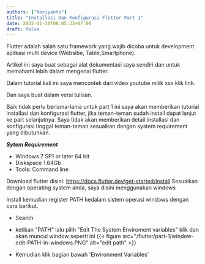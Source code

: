```yaml
---
authors: ["Noviyanto"]
title: "Installasi Dan Konfigurasi Flutter Part 1"
date: 2022-01-30T08:05:33+07:00
draft: false
---
```


Flutter adalah salah satu framework yang wajib dicoba untuk development aplikasi multi device (Websibe, Table,Smartphone).

Artikel ini saya buat sebagai alat dokumentasi saya sendiri dan untuk memahami lebih dalam mengenai flutter.

Dalam tutorial kali ini saya mencontek dari video youtube milik xxx klik link.

Dan saya buat dalam versi tulisan.

Baik tidak perlu berlama-lama untuk part 1 ini saya akan memberikan tutorial installasi dan konfigurasi flutter, jika teman-teman sudah install dapat lanjut ke part selanjutnya. Saya tidak akan memberikan detail installasi dan konfigurasi tinggal teman-teman sesuaikan dengan system requirement yang dibutuhkan.

**_Sytem Requirement_**

- Windows 7 SP1 or later 64 bit
- Diskspace 1.64Gb
- Tools: Command line

Download flutter disini: https://docs.flutter.dev/get-started/install
Sesuaikan dengan operating system anda, saya disini menggunakan windows

Install kemudian register PATH kedalam sistem operasi windows dengan cara berikut.

- Search
- ketikan "PATH" lalu pilih "Edit The System Enviroment variables" klik dan akan muncul window seperti ini
  {{< figure src="/flutter/part-1/window-edit-PATH-in-windows.PNG" alt="edit path" >}}

- Kemudian klik bagian bawah 'Environment Variables'

